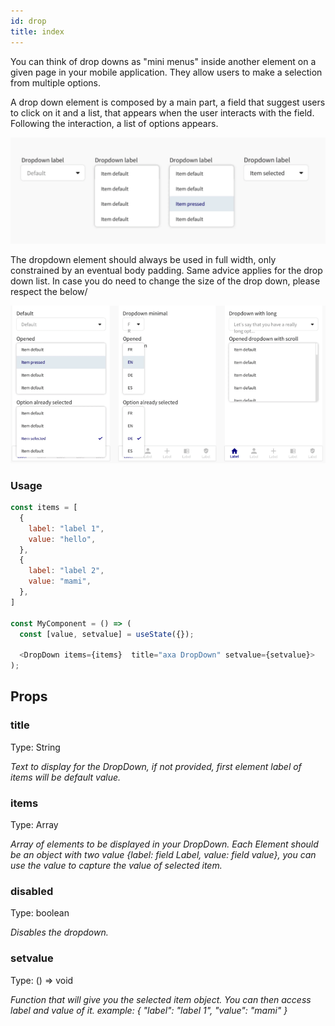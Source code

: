 ```yaml
---
id: drop
title: index
---
```


You can think of drop downs as "mini menus" inside another element on a given page in your mobile application. They allow users to make a selection from multiple options.

A drop down element is composed by a main part, a field that suggest users to click on it and a list, that appears when the user interacts with the field. Following the interaction, a list of options appears.


![img](../static/img/y.png)


The dropdown element should always be used in full width, only constrained by an eventual body padding. Same advice applies for the drop down list. In case you do need to change the size of the drop down, please respect the below/


![img](../static/img/s.png)

### Usage

````javascript
const items = [
  {
    label: "label 1",
    value: "hello",
  },
  {
    label: "label 2",
    value: "mami",
  },
]

const MyComponent = () => (
  const [value, setvalue] = useState({});

  <DropDown items={items}  title="axa DropDown" setvalue={setvalue}>
);

````


## Props 

### title
Type: String

_Text to display for the DropDown, if not provided, first element label of items will be default value._

### items
Type: Array

_Array of elements to be displayed in your DropDown. Each Element should be an object with two value {label: field Label, value: field value}, you can use the value to capture the value of selected item._

### disabled
Type: boolean

_Disables the dropdown._

### setvalue
Type: () => void

_Function that will give you the selected item object. You can then access label and value of it. example: {
  "label": "label 1",
  "value": "mami"
}_


